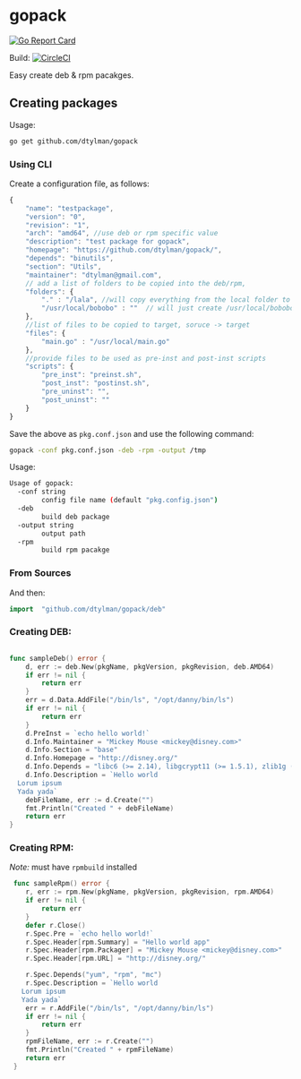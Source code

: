 # gopack

[![Go Report Card](https://goreportcard.com/badge/github.com/dtylman/gopack)](https://goreportcard.com/report/github.com/dtylman/gopack)

Build: 
[![CircleCI](https://circleci.com/gh/dtylman/gopack.svg?style=svg)](https://circleci.com/gh/dtylman/gopack)

Easy create deb & rpm pacakges.


## Creating packages

Usage:
```sh
go get github.com/dtylman/gopack
```

### Using CLI

Create a configuration file, as follows:
```javascript
{
    "name": "testpackage",
    "version": "0",
    "revision": "1",
    "arch": "amd64", //use deb or rpm specific value
    "description": "test package for gopack", 
    "homepage": "https://github.com/dtylman/gopack/",
    "depends": "binutils",
    "section": "Utils",
    "maintainer": "dtylman@gmail.com",
    // add a list of folders to be copied into the deb/rpm,	
    "folders": {
        "." : "/lala", //will copy everything from the local folder to /lala/...
        "/usr/local/bobobo" : ""  // will just create /usr/local/bobobo on target
	},
    //list of files to be copied to target, soruce -> target
    "files": {      
        "main.go" : "/usr/local/main.go"  
	},
    //provide files to be used as pre-inst and post-inst scripts
    "scripts": {
        "pre_inst": "preinst.sh",
        "post_inst": "postinst.sh",
        "pre_uninst": "",
        "post_uninst": ""
    }
}
```

Save the above as `pkg.conf.json` and use the following command:

```bash
gopack -conf pkg.conf.json -deb -rpm -output /tmp
```

Usage:
```bash
Usage of gopack:
  -conf string
        config file name (default "pkg.config.json")
  -deb
        build deb package
  -output string
        output path
  -rpm
        build rpm pacakge
```

### From Sources
And then: 
```go
import	"github.com/dtylman/gopack/deb"
```

### Creating DEB:

```go

func sampleDeb() error {
	d, err := deb.New(pkgName, pkgVersion, pkgRevision, deb.AMD64)
	if err != nil {
		return err
	}
	err = d.Data.AddFile("/bin/ls", "/opt/danny/bin/ls")
	if err != nil {
		return err
	}
	d.PreInst = `echo hello world!`
	d.Info.Maintainer = "Mickey Mouse <mickey@disney.com>"
	d.Info.Section = "base"
	d.Info.Homepage = "http://disney.org/"
	d.Info.Depends = "libc6 (>= 2.14), libgcrypt11 (>= 1.5.1), zlib1g (>= 1:1.1.4)"
	d.Info.Description = `Hello world
  Lorum ipsum
  Yada yada`
	debFileName, err := d.Create("")
	fmt.Println("Created " + debFileName)
	return err
}
```

### Creating RPM:
 *Note:* must have `rpmbuild` installed

```go
 func sampleRpm() error {
 	r, err := rpm.New(pkgName, pkgVersion, pkgRevision, rpm.AMD64)
 	if err != nil {
 		return err
 	}
 	defer r.Close()
 	r.Spec.Pre = `echo hello world!`
 	r.Spec.Header[rpm.Summary] = "Hello world app"
 	r.Spec.Header[rpm.Packager] = "Mickey Mouse <mickey@disney.com>"
 	r.Spec.Header[rpm.URL] = "http://disney.org/"

 	r.Spec.Depends("yum", "rpm", "mc")
 	r.Spec.Description = `Hello world
   Lorum ipsum
   Yada yada`
 	err = r.AddFile("/bin/ls", "/opt/danny/bin/ls")
 	if err != nil {
 		return err
 	}
 	rpmFileName, err := r.Create("")
 	fmt.Println("Created " + rpmFileName)
 	return err
 }
```



